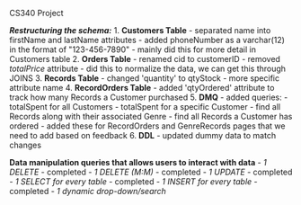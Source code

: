 CS340 Project

***Restructuring the schema:***
    1. **Customers Table**
        - separated name into firstName and lastName attributes
        - added phoneNumber as a varchar(12) in the format of "123-456-7890"
        - mainly did this for more detail in Customers table
    2. **Orders Table**
        - renamed cid to customerID
        - removed *totalPrice* attribute
        - did this to normalize the data, we can get this through JOINS
    3. **Records Table**
        - changed 'quantity' to qtyStock
        - more specific attribute name
    4. **RecordOrders Table**
        - added 'qtyOrdered' attribute to track how many Records a Customer purchased
    5. **DMQ**
        - added queries:
            - totalSpent for all Customers
            - totalSpent for a specific Customer
            - find all Records along with their associated Genre
            - find all Records a Customer has ordered
            - added these for RecordOrders and GenreRecords pages that we need to add based on feedback
    6. **DDL**
        - updated dummy data to match changes

**Data manipulation queries that allows users to interact with data**
    - *1 DELETE* - completed
    - *1 DELETE (M:M)* - completed
    - *1 UPDATE* - completed
    - *1 SELECT for every table* - completed
    - *1 INSERT for every table* - completed
    - *1 dynamic drop-down/search*